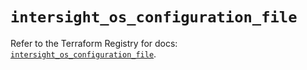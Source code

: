 # `intersight_os_configuration_file`

Refer to the Terraform Registry for docs: [`intersight_os_configuration_file`](https://registry.terraform.io/providers/ciscodevnet/intersight/1.0.71/docs/resources/os_configuration_file).
